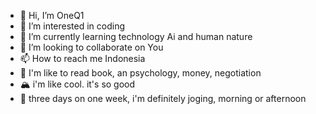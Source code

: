 - 👋 Hi, I’m OneQ1
- 👀 I’m interested in coding 
- 🌱 I’m currently learning technology Ai and human nature 
- 💞️ I’m looking to collaborate on You
- 📫 How to reach me Indonesia 
- 📖 I'm like to read book, an psychology, money, negotiation 
- 🏔️ i'm like cool. it's so good 
- 🏃 three days on one week, i'm definitely joging, morning or afternoon 
<!---
OneQ1/OneQ1 is a ✨ special ✨ repository because its `README.md` (this file) appears on your GitHub profile.
You can click the Preview link to take a look at your changes.
--->
